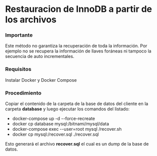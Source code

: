 # Restauracion de InnoDB a partir de los archivos

### Importante
Este método no garantiza la recuperación de toda la información. Por ejemplo no se recupera la información de llaves foráneas ni tampoco la secuencia de auto incrementales.

### Requisitos
Instalar Docker y Docker Compose

### Procedimiento
Copiar el contenido de la carpeta de la base de datos del cliente en la carpeta **database** y luego ejecutar los comandos del listado:

* docker-compose up -d --force-recreate
* docker cp database mysql:/bitnami/mysql/data
* docker-compose exec --user=root mysql /recover.sh
* docker cp mysql:/recover.sql ./recover.sql

Esto generará el archivo **recover.sql** el cual es un dump de la base de datos.